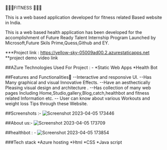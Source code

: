 
🌸🌸🌸FITNESS 🌸🌸🌸

This is a web based application developed for fitness related Based website in India.

This is a web based health application has been developed for the accomplishment of Future Ready Talent Internship Program Launched by Microsoft,Future Skils Prime,Quess,Github and EY.


***Project link : https://yellow-sky-05009ad00.2.azurestaticapps.net
**project demo video link


##AZure Technologies Used For Project : -
*Static Web Apps
*Health Bot


##Features and Functionalities🌸
--Interactive and responsive UI.
--Has Many graphical and visual Innovative Effects.
--Have an aesthectically Pleasing visual design and architecture .
--Has collection of many web pages Including Home,Studio,gallery,Blog,catch,healthbot and fitness related Information etc.
-- User can know about various Workouts and weight loss Tips through these Website.

##Screenshots :-
![Screenshot 2023-04-05 173446](https://user-images.githubusercontent.com/127432029/230075135-f78704eb-85ca-49db-befe-4646928b21f4.png)

##About us:-
![Screenshot 2023-04-05 173709](https://user-images.githubusercontent.com/127432029/230075633-c2fd3ccb-c0cb-4e00-a544-f011fb8ace7c.png)

##healthbot : -
![Screenshot 2023-04-05 173854](https://user-images.githubusercontent.com/127432029/230075969-b9ca8e2e-dce4-42a0-920d-673ec3fccc5b.png)
 
 
 
 ###Tech stack
 *Azure hosting
 *Html
 *CSS
 *Java script
 
